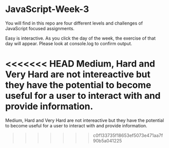 # JavaScript-Week-3

You will find in this repo are four different levels and challenges of JavaScript focused assignments. 

Easy is interactive. As you click the day of the week, the exercise of that day will appear. Please look at console.log to confirm output.

<<<<<<< HEAD
Medium, Hard and Very Hard are not intereactive but they have the potential to become useful for a user to interact with and provide information.
=======
Medium, Hard and Very Hard are not intereactive but they have the potential to become useful for a user to interact with and provide information.
>>>>>>> c0f133735f18653ef5073e471aa7f90b5a041225
